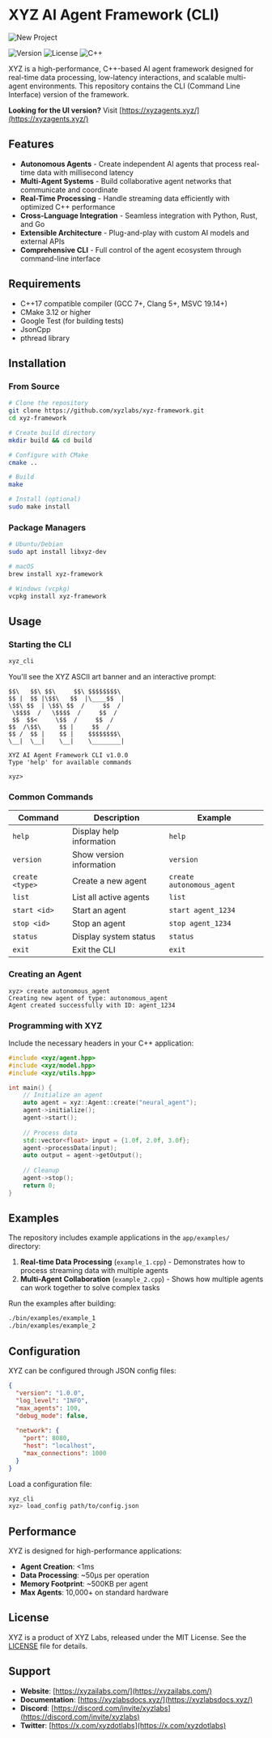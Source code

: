 # XYZ AI Agent Framework (CLI)

![New Project](https://github.com/user-attachments/assets/906acef6-f088-4d42-8c2a-7d95bdf8a50a)

![Version](https://img.shields.io/badge/version-1.0.0-blue)
![License](https://img.shields.io/badge/license-MIT-green)
![C++](https://img.shields.io/badge/C++-17-orange)

XYZ is a high-performance, C++-based AI agent framework designed for real-time data processing, low-latency interactions, and scalable multi-agent environments. This repository contains the CLI (Command Line Interface) version of the framework.

**Looking for the UI version?** Visit [https://xyzagents.xyz/](https://xyzagents.xyz/)

## Features

- **Autonomous Agents** - Create independent AI agents that process real-time data with millisecond latency
- **Multi-Agent Systems** - Build collaborative agent networks that communicate and coordinate
- **Real-Time Processing** - Handle streaming data efficiently with optimized C++ performance
- **Cross-Language Integration** - Seamless integration with Python, Rust, and Go
- **Extensible Architecture** - Plug-and-play with custom AI models and external APIs
- **Comprehensive CLI** - Full control of the agent ecosystem through command-line interface

## Requirements

- C++17 compatible compiler (GCC 7+, Clang 5+, MSVC 19.14+)
- CMake 3.12 or higher
- Google Test (for building tests)
- JsonCpp
- pthread library

## Installation

### From Source

```bash
# Clone the repository
git clone https://github.com/xyzlabs/xyz-framework.git
cd xyz-framework

# Create build directory
mkdir build && cd build

# Configure with CMake
cmake ..

# Build
make

# Install (optional)
sudo make install
```

### Package Managers

```bash
# Ubuntu/Debian
sudo apt install libxyz-dev

# macOS
brew install xyz-framework

# Windows (vcpkg)
vcpkg install xyz-framework
```

## Usage

### Starting the CLI

```bash
xyz_cli
```

You'll see the XYZ ASCII art banner and an interactive prompt:

```
$$\   $$\ $$\     $$\ $$$$$$$$\ 
$$ |  $$ |\$$\   $$  |\____$$  |
\$$\ $$  | \$$\ $$  /     $$  / 
 \$$$$  /   \$$$$  /     $$  /  
 $$  $$<     \$$  /     $$  /   
$$  /\$$\     $$ |     $$  /    
$$ /  $$ |    $$ |    $$$$$$$$\ 
\__|  \__|    \__|    \________|

XYZ AI Agent Framework CLI v1.0.0
Type 'help' for available commands

xyz>
```

### Common Commands

| Command | Description | Example |
|---------|-------------|---------|
| `help` | Display help information | `help` |
| `version` | Show version information | `version` |
| `create <type>` | Create a new agent | `create autonomous_agent` |
| `list` | List all active agents | `list` |
| `start <id>` | Start an agent | `start agent_1234` |
| `stop <id>` | Stop an agent | `stop agent_1234` |
| `status` | Display system status | `status` |
| `exit` | Exit the CLI | `exit` |

### Creating an Agent

```
xyz> create autonomous_agent
Creating new agent of type: autonomous_agent
Agent created successfully with ID: agent_1234
```

### Programming with XYZ

Include the necessary headers in your C++ application:

```cpp
#include <xyz/agent.hpp>
#include <xyz/model.hpp>
#include <xyz/utils.hpp>

int main() {
    // Initialize an agent
    auto agent = xyz::Agent::create("neural_agent");
    agent->initialize();
    agent->start();
    
    // Process data
    std::vector<float> input = {1.0f, 2.0f, 3.0f};
    agent->processData(input);
    auto output = agent->getOutput();
    
    // Cleanup
    agent->stop();
    return 0;
}
```

## Examples

The repository includes example applications in the `app/examples/` directory:

1. **Real-time Data Processing** (`example_1.cpp`) - Demonstrates how to process streaming data with multiple agents
2. **Multi-Agent Collaboration** (`example_2.cpp`) - Shows how multiple agents can work together to solve complex tasks

Run the examples after building:

```bash
./bin/examples/example_1
./bin/examples/example_2
```

## Configuration

XYZ can be configured through JSON config files:

```json
{
  "version": "1.0.0",
  "log_level": "INFO",
  "max_agents": 100,
  "debug_mode": false,
  
  "network": {
    "port": 8080,
    "host": "localhost",
    "max_connections": 1000
  }
}
```

Load a configuration file:

```bash
xyz_cli
xyz> load_config path/to/config.json
```

## Performance

XYZ is designed for high-performance applications:

- **Agent Creation**: <1ms
- **Data Processing**: ~50μs per operation
- **Memory Footprint**: ~500KB per agent
- **Max Agents**: 10,000+ on standard hardware

## License

XYZ is a product of XYZ Labs, released under the MIT License. See the [LICENSE](LICENSE) file for details.

## Support

- **Website**: [https://xyzailabs.com/](https://xyzailabs.com/)
- **Documentation**: [https://xyzlabsdocs.xyz/](https://xyzlabsdocs.xyz/)
- **Discord**: [https://discord.com/invite/xyzlabs](https://discord.com/invite/xyzlabs)
- **Twitter**: [https://x.com/xyzdotlabs](https://x.com/xyzdotlabs)


